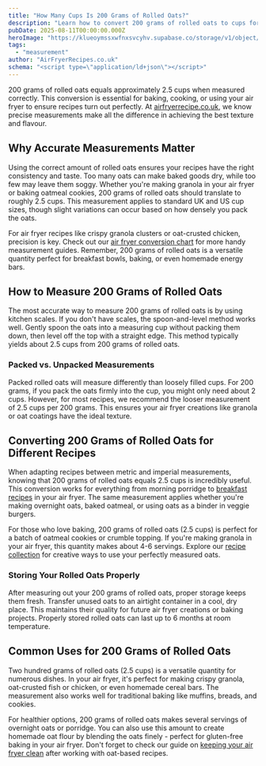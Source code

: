 ```yaml
---
title: "How Many Cups Is 200 Grams of Rolled Oats?"
description: "Learn how to convert 200 grams of rolled oats to cups for perfect baking and air frying every time. Get precise measurements now!"
pubDate: 2025-08-11T00:00:00.000Z
heroImage: "https://klueoymssxwfnxsvcyhv.supabase.co/storage/v1/object/public/md/how-many-cups-is-200-grams-of-rolled-oats-f46cfc01.png"
tags:
  - "measurement"
author: "AirFryerRecipes.co.uk"
schema: "<script type=\"application/ld+json\"></script>"
---
```


<p>200 grams of rolled oats equals approximately 2.5 cups when measured correctly. This conversion is essential for baking, cooking, or using your air fryer to ensure recipes turn out perfectly. At <a href=https://www.airfryerrecipe.co.uk>airfryerrecipe.co.uk</a>, we know precise measurements make all the difference in achieving the best texture and flavour.</p>

<h2>Why Accurate Measurements Matter</h2>
<p>Using the correct amount of rolled oats ensures your recipes have the right consistency and taste. Too many oats can make baked goods dry, while too few may leave them soggy. Whether you're making granola in your air fryer or baking oatmeal cookies, 200 grams of rolled oats should translate to roughly 2.5 cups. This measurement applies to standard UK and US cup sizes, though slight variations can occur based on how densely you pack the oats.</p>
<p>For air fryer recipes like crispy granola clusters or oat-crusted chicken, precision is key. Check out our <a href=https://www.airfryerrecipe.co.uk/air-fryer-conversion-chart>air fryer conversion chart</a> for more handy measurement guides. Remember, 200 grams of rolled oats is a versatile quantity perfect for breakfast bowls, baking, or even homemade energy bars.</p>

<h2>How to Measure 200 Grams of Rolled Oats</h2>
<p>The most accurate way to measure 200 grams of rolled oats is by using kitchen scales. If you don't have scales, the spoon-and-level method works well. Gently spoon the oats into a measuring cup without packing them down, then level off the top with a straight edge. This method typically yields about 2.5 cups from 200 grams of rolled oats.</p>

<h3>Packed vs. Unpacked Measurements</h3>
<p>Packed rolled oats will measure differently than loosely filled cups. For 200 grams, if you pack the oats firmly into the cup, you might only need about 2 cups. However, for most recipes, we recommend the looser measurement of 2.5 cups per 200 grams. This ensures your air fryer creations like granola or oat coatings have the ideal texture.</p>

<h2>Converting 200 Grams of Rolled Oats for Different Recipes</h2>
<p>When adapting recipes between metric and imperial measurements, knowing that 200 grams of rolled oats equals 2.5 cups is incredibly useful. This conversion works for everything from morning porridge to <a href=https://www.airfryerrecipe.co.uk/recipe-category/breakfast>breakfast recipes</a> in your air fryer. The same measurement applies whether you're making overnight oats, baked oatmeal, or using oats as a binder in veggie burgers.</p>
<p>For those who love baking, 200 grams of rolled oats (2.5 cups) is perfect for a batch of oatmeal cookies or crumble topping. If you're making granola in your air fryer, this quantity makes about 4-6 servings. Explore our <a href=https://www.airfryerrecipe.co.uk/recipes>recipe collection</a> for creative ways to use your perfectly measured oats.</p>

<h3>Storing Your Rolled Oats Properly</h3>
<p>After measuring out your 200 grams of rolled oats, proper storage keeps them fresh. Transfer unused oats to an airtight container in a cool, dry place. This maintains their quality for future air fryer creations or baking projects. Properly stored rolled oats can last up to 6 months at room temperature.</p>

<h2>Common Uses for 200 Grams of Rolled Oats</h2>
<p>Two hundred grams of rolled oats (2.5 cups) is a versatile quantity for numerous dishes. In your air fryer, it's perfect for making crispy granola, oat-crusted fish or chicken, or even homemade cereal bars. The measurement also works well for traditional baking like muffins, breads, and cookies.</p>
<p>For healthier options, 200 grams of rolled oats makes several servings of overnight oats or porridge. You can also use this amount to create homemade oat flour by blending the oats finely - perfect for gluten-free baking in your air fryer. Don't forget to check our guide on <a href=https://www.airfryerrecipe.co.uk/air-fryer-cleaner>keeping your air fryer clean</a> after working with oat-based recipes.</p>